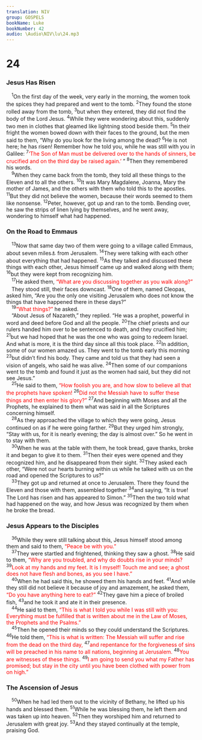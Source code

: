 ```yaml
---
translation: NIV
group: GOSPELS
bookName: Luke 
bookNumber: 42
audio: \Audio\NIV\lu\24.mp3
---
```


<div class="title"><h1>24</h1><h3>Jesus Has Risen </h3></div>
<span class="verse lu_24_1"> <sup>1</sup>On the first day of the week, very early in the morning, the women took the spices they had prepared and went to the tomb. </span>
<span class="verse lu_24_2"><sup>2</sup>They found the stone rolled away from the tomb, </span>
<span class="verse lu_24_3"><sup>3</sup>but when they entered, they did not find the body of the Lord Jesus. </span>
<span class="verse lu_24_4"><sup>4</sup>While they were wondering about this, suddenly two men in clothes that gleamed like lightning stood beside them. </span>
<span class="verse lu_24_5"><sup>5</sup>In their fright the women bowed down with their faces to the ground, but the men said to them, “Why do you look for the living among the dead? </span>
<span class="verse lu_24_6"><sup>6</sup>He is not here; he has risen! Remember how he told you, while he was still with you in Galilee: </span>
<span class="verse lu_24_7"><sup>7</sup><font color="red">‘The Son of Man must be delivered over to the hands of sinners, be crucified and on the third day be raised again.’</font> ” </span>
<span class="verse lu_24_8"><sup>8</sup>Then they remembered his words. <br/></span>
<span class="verse lu_24_9"> <sup>9</sup>When they came back from the tomb, they told all these things to the Eleven and to all the others. </span>
<span class="verse lu_24_10"><sup>10</sup>It was Mary Magdalene, Joanna, Mary the mother of James, and the others with them who told this to the apostles. </span>
<span class="verse lu_24_11"><sup>11</sup>But they did not believe the women, because their words seemed to them like nonsense. </span>
<span class="verse lu_24_12"><sup>12</sup>Peter, however, got up and ran to the tomb. Bending over, he saw the strips of linen lying by themselves, and he went away, wondering to himself what had happened. <br/></span>
<div class="title"><h3>On the Road to Emmaus </h3></div>
<span class="verse lu_24_13"> <sup>13</sup>Now that same day two of them were going to a village called Emmaus, about seven miles<a data-toggle="tooltip" data-placement="bottom" title="Or about 11 kilometers">⚓</a> from Jerusalem. </span>
<span class="verse lu_24_14"><sup>14</sup>They were talking with each other about everything that had happened. </span>
<span class="verse lu_24_15"><sup>15</sup>As they talked and discussed these things with each other, Jesus himself came up and walked along with them; </span>
<span class="verse lu_24_16"><sup>16</sup>but they were kept from recognizing him. <br/></span>
<span class="verse lu_24_17"> <sup>17</sup>He asked them, <font color="red">“What are you discussing together as you walk along?”</font><br/> They stood still, their faces downcast. </span>
<span class="verse lu_24_18"><sup>18</sup>One of them, named Cleopas, asked him, “Are you the only one visiting Jerusalem who does not know the things that have happened there in these days?” <br/></span>
<span class="verse lu_24_19"> <sup>19</sup><font color="red">“What things?”</font> he asked. <br/> “About Jesus of Nazareth,” they replied. “He was a prophet, powerful in word and deed before God and all the people. </span>
<span class="verse lu_24_20"><sup>20</sup>The chief priests and our rulers handed him over to be sentenced to death, and they crucified him; </span>
<span class="verse lu_24_21"><sup>21</sup>but we had hoped that he was the one who was going to redeem Israel. And what is more, it is the third day since all this took place. </span>
<span class="verse lu_24_22"><sup>22</sup>In addition, some of our women amazed us. They went to the tomb early this morning </span>
<span class="verse lu_24_23"><sup>23</sup>but didn’t find his body. They came and told us that they had seen a vision of angels, who said he was alive. </span>
<span class="verse lu_24_24"><sup>24</sup>Then some of our companions went to the tomb and found it just as the women had said, but they did not see Jesus.” <br/></span>
<span class="verse lu_24_25"> <sup>25</sup>He said to them, <font color="red">“How foolish you are, and how slow to believe all that the prophets have spoken!</font></span>
<span class="verse lu_24_26"><sup>26</sup><font color="red">Did not the Messiah have to suffer these things and then enter his glory?”</font></span>
<span class="verse lu_24_27"><sup>27</sup>And beginning with Moses and all the Prophets, he explained to them what was said in all the Scriptures concerning himself. <br/></span>
<span class="verse lu_24_28"> <sup>28</sup>As they approached the village to which they were going, Jesus continued on as if he were going farther. </span>
<span class="verse lu_24_29"><sup>29</sup>But they urged him strongly, “Stay with us, for it is nearly evening; the day is almost over.” So he went in to stay with them. <br/></span>
<span class="verse lu_24_30"> <sup>30</sup>When he was at the table with them, he took bread, gave thanks, broke it and began to give it to them. </span>
<span class="verse lu_24_31"><sup>31</sup>Then their eyes were opened and they recognized him, and he disappeared from their sight. </span>
<span class="verse lu_24_32"><sup>32</sup>They asked each other, “Were not our hearts burning within us while he talked with us on the road and opened the Scriptures to us?” <br/></span>
<span class="verse lu_24_33"> <sup>33</sup>They got up and returned at once to Jerusalem. There they found the Eleven and those with them, assembled together </span>
<span class="verse lu_24_34"><sup>34</sup>and saying, “It is true! The Lord has risen and has appeared to Simon.” </span>
<span class="verse lu_24_35"><sup>35</sup>Then the two told what had happened on the way, and how Jesus was recognized by them when he broke the bread. <br/></span>
<div class="title"><h3>Jesus Appears to the Disciples </h3></div>
<span class="verse lu_24_36"> <sup>36</sup>While they were still talking about this, Jesus himself stood among them and said to them, <font color="red">“Peace be with you.”</font><br/></span>
<span class="verse lu_24_37"> <sup>37</sup>They were startled and frightened, thinking they saw a ghost. </span>
<span class="verse lu_24_38"><sup>38</sup>He said to them, <font color="red">“Why are you troubled, and why do doubts rise in your minds?</font></span>
<span class="verse lu_24_39"><sup>39</sup><font color="red">Look at my hands and my feet. It is I myself! Touch me and see; a ghost does not have flesh and bones, as you see I have.”</font><br/></span>
<span class="verse lu_24_40"> <sup>40</sup>When he had said this, he showed them his hands and feet. </span>
<span class="verse lu_24_41"><sup>41</sup>And while they still did not believe it because of joy and amazement, he asked them, <font color="red">“Do you have anything here to eat?”</font></span>
<span class="verse lu_24_42"><sup>42</sup>They gave him a piece of broiled fish, </span>
<span class="verse lu_24_43"><sup>43</sup>and he took it and ate it in their presence. <br/></span>
<span class="verse lu_24_44"> <sup>44</sup>He said to them, <font color="red">“This is what I told you while I was still with you: Everything must be fulfilled that is written about me in the Law of Moses, the Prophets and the Psalms.”</font><br/></span>
<span class="verse lu_24_45"> <sup>45</sup>Then he opened their minds so they could understand the Scriptures. </span>
<span class="verse lu_24_46"><sup>46</sup>He told them, <font color="red">“This is what is written: The Messiah will suffer and rise from the dead on the third day,</font></span>
<span class="verse lu_24_47"><sup>47</sup><font color="red">and repentance for the forgiveness of sins will be preached in his name to all nations, beginning at Jerusalem.</font></span>
<span class="verse lu_24_48"><sup>48</sup><font color="red">You are witnesses of these things.</font></span>
<span class="verse lu_24_49"><sup>49</sup><font color="red">I am going to send you what my Father has promised; but stay in the city until you have been clothed with power from on high.”</font><br/></span>
<div class="title"><h3>The Ascension of Jesus </h3></div>
<span class="verse lu_24_50"> <sup>50</sup>When he had led them out to the vicinity of Bethany, he lifted up his hands and blessed them. </span>
<span class="verse lu_24_51"><sup>51</sup>While he was blessing them, he left them and was taken up into heaven. </span>
<span class="verse lu_24_52"><sup>52</sup>Then they worshiped him and returned to Jerusalem with great joy. </span>
<span class="verse lu_24_53"><sup>53</sup>And they stayed continually at the temple, praising God. <br/></span>
